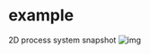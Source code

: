 # example
2D process system snapshot
![img](https://github.com/Inory-live/example/blob/master/images/3.PNG)
